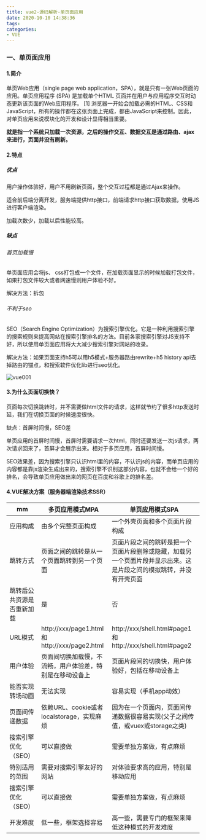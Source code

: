 ```yaml
---
title: vue2-源码解析-单页面应用
date: 2020-10-10 14:38:36
tags:
categories:
- VUE
---
```

### 一、单页面应用

#### 1.简介

<!--more-->
单页Web应用（single page web application，SPA），就是只有一张Web页面的应用。单页应用程序 (SPA) 是加载单个HTML 页面并在用户与应用程序交互时动态更新该页面的Web应用程序。 [1]  浏览器一开始会加载必需的HTML、CSS和JavaScript，所有的操作都在这张页面上完成，都由JavaScript来控制。因此，对单页应用来说模块化的开发和设计显得相当重要。

**就是指一个系统只加载一次资源，之后的操作交互、数据交互是通过路由、ajax来进行，页面并没有刷新。**

#### 2.特点

##### 优点

用户操作体验好，用户不用刷新页面，整个交互过程都是通过Ajax来操作。

适合前后端分离开发，服务端提供http接口，前端请求http接口获取数据，使用JS进行客户端渲染。

加载次数少，加载以后性能较高。

##### 缺点

###### 首页加载慢

单页面应用会将js、 css打包成一个文件，在加载页面显示的时候加载打包文件，如果打包文件较大或者网速慢则用户体验不好。

解决方法：拆包

###### 不利于seo

SEO（Search Engine Optimization）为搜索引擎优化。它是一种利用搜索引擎的搜索规则来提高网站在搜索引擎排名的方法。目前各家搜索引擎对JS支持不好，所以使用单页面应用将大大减少搜索引擎对网站的收录。

解决方法：如果页面支持h5可以用h5模式+服务器路由rewrite+h5 history api去掉路由的锚点，和搜索软件优化lib进行seo优化。

![vue001](http://alivnram-test.oss-cn-beijing.aliyuncs.com/alivnblog/vue001.jpg)

#### 3.为什么页面切换快？

页面每次切换跳转时，并不需要做html文件的请求，这样就节约了很多http发送时延，我们在切换页面的时候速度很快。

缺点：首屏时间慢，SEO差

单页应用的首屏时间慢，首屏时需要请求一次html，同时还要发送一次js请求，两次请求回来了，首屏才会展示出来。相对于多页应用，首屏时间慢。

SEO效果差，因为搜索引擎只认识html里的内容，不认识js的内容，而单页应用的内容都是靠js渲染生成出来的，搜索引擎不识别这部分内容，也就不会给一个好的排名，会导致单页应用做出来的网页在百度和谷歌上的排名差。

#### 4.VUE解决方案（服务器端渲染技术SSR）

mm | 多页应用模式MPA | 单页应用模式SPA
---|---|--
应用构成 | 由多个完整页面构成 | 一个外壳页面和多个页面片段构成
跳转方式 | 页面之间的跳转是从一个页面跳转到另一个页面 | 页面片段之间的跳转是把一个页面片段删除或隐藏，加载另一个页面片段并显示出来。这是片段之间的模拟跳转，并没有开壳页面
跳转后公共资源是否重新加载 | 是 | 否
URL模式 | http://xxx/page1.html 和 http://xxx/page2.html | http://xxx/shell.html#page1 和 http://xxx/shell.html#page2
用户体验 | 页面间切换加载慢，不流畅，用户体验差，特别是在移动设备上 | 页面片段间的切换快，用户体验好，包括在移动设备上
能否实现转场动画 | 无法实现 | 容易实现（手机app动效）
页面间传递数据 | 依赖URL、cookie或者localstorage，实现麻烦 | 因为在一个页面内，页面间传递数据很容易实现(父子之间传值，或vuex或storage之类)
搜索引擎优化（SEO） | 可以直接做 | 需要单独方案做，有点麻烦
特别适用的范围 | 需要对搜索引擎友好的网站 | 对体验要求高的应用，特别是移动应用
搜索引擎优化（SEO） | 可以直接做 | 需要单独方案做，有点麻烦
开发难度 | 低一些，框架选择容易 | 高一些，需要专门的框架来降低这种模式的开发难度
